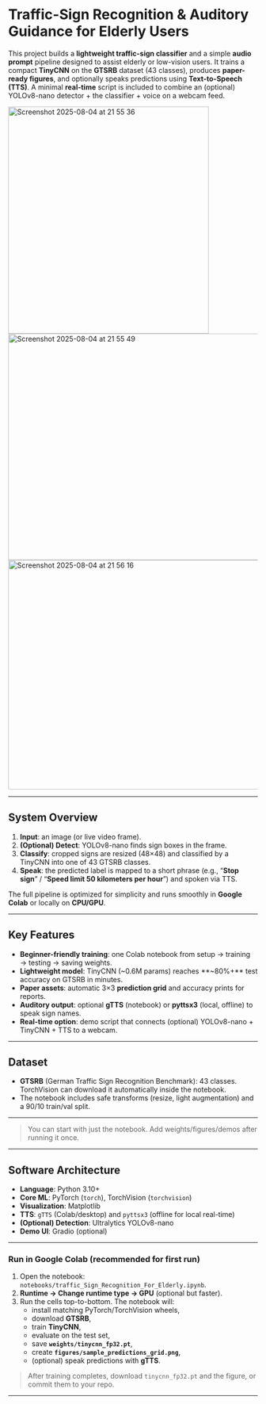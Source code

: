 # Traffic-Sign Recognition & Auditory Guidance for Elderly Users

This project builds a **lightweight traffic-sign classifier** and a simple **audio prompt** pipeline designed to assist elderly or low-vision users. It trains a compact **TinyCNN** on the **GTSRB** dataset (43 classes), produces **paper-ready figures**, and optionally speaks predictions using **Text-to-Speech (TTS)**. A minimal **real-time** script is included to combine an (optional) YOLOv8-nano detector + the classifier + voice on a webcam feed.

<img width="405" height="458" alt="Screenshot 2025-08-04 at 21 55 36" src="https://github.com/user-attachments/assets/849bc6af-cdfa-4937-bef1-2bacd4ac696a" />

<img width="746" height="457" alt="Screenshot 2025-08-04 at 21 55 49" src="https://github.com/user-attachments/assets/0f684dbf-50a7-4c23-8f65-30049912ad84" />

<img width="556" height="463" alt="Screenshot 2025-08-04 at 21 56 16" src="https://github.com/user-attachments/assets/ce8f8cd1-acad-4586-9bbb-c13910860b9f" />




---

## System Overview

1. **Input**: an image (or live video frame).  
2. **(Optional) Detect**: YOLOv8-nano finds sign boxes in the frame.  
3. **Classify**: cropped signs are resized (48×48) and classified by a TinyCNN into one of 43 GTSRB classes.  
4. **Speak**: the predicted label is mapped to a short phrase (e.g., “**Stop sign**” / “**Speed limit 50 kilometers per hour**”) and spoken via TTS.

The full pipeline is optimized for simplicity and runs smoothly in **Google Colab** or locally on **CPU/GPU**.

---

## Key Features

- **Beginner-friendly training**: one Colab notebook from setup → training → testing → saving weights.  
- **Lightweight model**: TinyCNN (~0.6M params) reaches **~80%+** test accuracy on GTSRB in minutes.  
- **Paper assets**: automatic 3×3 **prediction grid** and accuracy prints for reports.  
- **Auditory output**: optional **gTTS** (notebook) or **pyttsx3** (local, offline) to speak sign names.  
- **Real-time option**: demo script that connects (optional) YOLOv8-nano + TinyCNN + TTS to a webcam.

---

## Dataset

- **GTSRB** (German Traffic Sign Recognition Benchmark): 43 classes.  
  TorchVision can download it automatically inside the notebook.  
- The notebook includes safe transforms (resize, light augmentation) and a 90/10 train/val split.

---


> You can start with just the notebook. Add weights/figures/demos after running it once.

---

## Software Architecture

- **Language**: Python 3.10+  
- **Core ML**: PyTorch (`torch`), TorchVision (`torchvision`)  
- **Visualization**: Matplotlib  
- **TTS**: `gTTS` (Colab/desktop) and `pyttsx3` (offline for local real-time)  
- **(Optional) Detection**: Ultralytics YOLOv8-nano  
- **Demo UI**: Gradio (optional)

---


### Run in **Google Colab** (recommended for first run)

1. Open the notebook: `notebooks/traffic_Sign_Recognition_For_Elderly.ipynb`.  
2. **Runtime → Change runtime type → GPU** (optional but faster).  
3. Run the cells top-to-bottom. The notebook will:
   - install matching PyTorch/TorchVision wheels,  
   - download **GTSRB**,  
   - train **TinyCNN**,  
   - evaluate on the test set,  
   - save **`weights/tinycnn_fp32.pt`**,  
   - create **`figures/sample_predictions_grid.png`**,  
   - (optional) speak predictions with **gTTS**.

> After training completes, download `tinycnn_fp32.pt` and the figure, or commit them to your repo.

---

